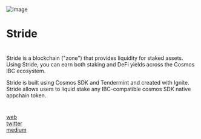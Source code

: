 ![image](https://user-images.githubusercontent.com/108256873/180613574-12ef71a1-86df-492a-99ce-35fa4ae5f59a.png)
# Stride
#
Stride is a blockchain ("zone") that provides liquidity for staked assets. Using Stride, you can earn both staking and DeFi yields across the Cosmos IBC ecosystem. 

Stride is built using Cosmos SDK and Tendermint and created with Ignite. Stride allows users to liquid stake any IBC-compatible cosmos SDK native appchain token.
#
[web](https://stride.zone/) \
[twitter](https://twitter.com/stride_zone) \
[medium](https://stride.zone/blog)
